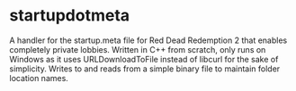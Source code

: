 # startupdotmeta
A handler for the startup.meta file for Red Dead Redemption 2 that enables completely private lobbies. Written in C++ from scratch, only runs on Windows as it uses URLDownloadToFile instead of libcurl for the sake of simplicity. Writes to and reads from a simple binary file to maintain folder location names.
